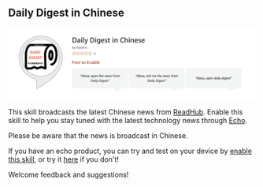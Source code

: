 
## Daily Digest in Chinese

![](/logo/skill_page.png)

This skill broadcasts the latest Chinese news from [ReadHub](https://readhub.me/). Enable this skill to help you stay tuned with the latest technology news through [Echo](https://www.amazon.com/all-new-amazon-echo-speaker-with-wifi-alexa-dark-charcoal/dp/B06XCM9LJ4).

Please be aware that the news is broadcast in Chinese.


If you have an echo product, you can try and test on your device by [enable this skill](https://www.bioconductor.org/packages/cytofkit/), or try it [here](https://echosim.io/) if you don't! 

Welcome feedback and suggestions!
